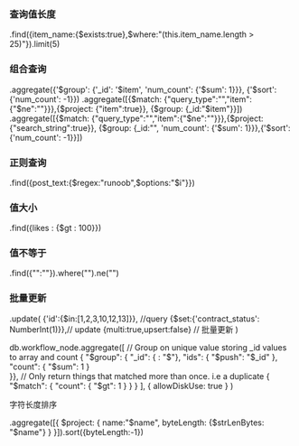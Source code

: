 ### 查询值长度 

.find({item_name:{$exists:true},$where:"(this.item_name.length > 25)"}).limit(5)

### 组合查询
.aggregate({'$group': {'_id': '$item', 'num_count': {'$sum': 1}}}, {'$sort': {'num_count': -1}})
.aggregate([{$match: {"query_type":"","item":{"$ne":""}}},{$project: {"item":true}}, {$group: {_id:"$item"}}])
.aggregate([{$match: {"query_type":"","item":{"$ne":""}}},{$project: {"search_string":true}}, 
{$group: {_id:"", 'num_count': {'$sum': 1}}},{'$sort': {'num_count': -1}}])

### 正则查询
.find({post_text:{$regex:"runoob",$options:"$i"}})

### 值大小
.find({likes : {$gt : 100}})

### 值不等于
.find({"":""}).where("").ne("")


### 批量更新
.update(
{'id':{$in:[1,2,3,10,12,13]}}, //query
{$set:{'contract_status': NumberInt(1)}},// update 
{multi:true,upsert:false} // 批量更新
)


db.workflow_node.aggregate([
  // Group on unique value storing _id values to array and count 
  { "$group": {
    "_id": { : "$"},
    "ids": { "$push": "$_id" },
    "count": { "$sum": 1 }      
  }},
  // Only return things that matched more than once. i.e a duplicate
  { "$match": { "count": { "$gt": 1 } } }
], { allowDiskUse: true } )

字符长度排序

.aggregate([{
    $project: {
        name:"$name",
         byteLength: {$strLenBytes: "$name"}
    }
}]).sort({byteLength:-1})
